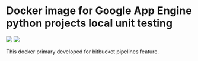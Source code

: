# Docker image for Google App Engine python projects local unit testing

[![](https://images.microbadger.com/badges/version/vb64/gae.python.sdk.svg)](http://microbadger.com/images/vb64/gae.python.sdk "Get your own version badge on microbadger.com")
[![](https://images.microbadger.com/badges/image/vb64/gae.python.sdk.svg)](http://microbadger.com/images/vb64/gae.python.sdk "Get your own image badge on microbadger.com")

This docker primary developed for bitbucket pipelines feature.
